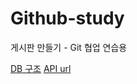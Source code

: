 # Github-study
게시판 만들기 - Git 협업 연습용

[DB 구조](https://github.com/KDT-HotSix/Github-study/wiki/DB-%EA%B5%AC%EC%A1%B0)
[API url](https://github.com/KDT-HotSix/Github-study/wiki/API)

